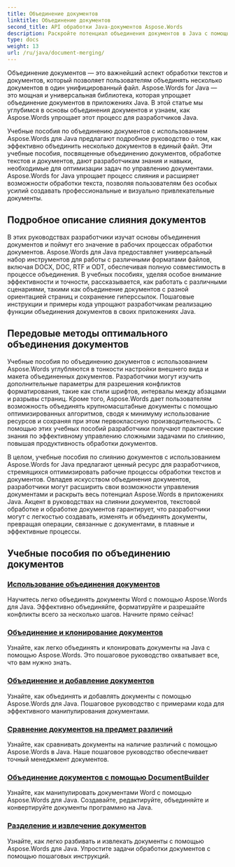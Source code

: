```yaml
---
title: Объединение документов
linktitle: Объединение документов
second_title: API обработки Java-документов Aspose.Words
description: Раскройте потенциал объединения документов в Java с помощью Aspose.Words! Изучите эффективную обработку текста и документов с помощью подробных руководств.
type: docs
weight: 13
url: /ru/java/document-merging/
---
```


Объединение документов — это важнейший аспект обработки текстов и документов, который позволяет пользователям объединять несколько документов в один унифицированный файл. Aspose.Words for Java — это мощная и универсальная библиотека, которая упрощает объединение документов в приложениях Java. В этой статье мы углубимся в основы объединения документов и узнаем, как Aspose.Words упрощает этот процесс для разработчиков Java.

Учебные пособия по объединению документов с использованием Aspose.Words для Java предлагают подробное руководство о том, как эффективно объединить несколько документов в единый файл. Эти учебные пособия, посвященные объединению документов, обработке текстов и документов, дают разработчикам знания и навыки, необходимые для оптимизации задач по управлению документами. Aspose.Words for Java упрощает процесс слияния и расширяет возможности обработки текста, позволяя пользователям без особых усилий создавать профессиональные и визуально привлекательные документы.

## Подробное описание слияния документов

В этих руководствах разработчики изучат основы объединения документов и поймут его значение в рабочих процессах обработки документов. Aspose.Words для Java предоставляет универсальный набор инструментов для работы с различными форматами файлов, включая DOCX, DOC, RTF и ODT, обеспечивая полную совместимость в процессе объединения. В учебных пособиях, уделяя особое внимание эффективности и точности, рассказывается, как работать с различными сценариями, такими как объединение документов с разной ориентацией страниц и сохранение гиперссылок. Пошаговые инструкции и примеры кода упрощают разработчикам реализацию функции объединения документов в своих приложениях Java.

## Передовые методы оптимального объединения документов

Учебные пособия по объединению документов с использованием Aspose.Words углубляются в тонкости настройки внешнего вида и макета объединенных документов. Разработчики могут изучить дополнительные параметры для разрешения конфликтов форматирования, такие как стили шрифтов, интервалы между абзацами и разрывы страниц. Кроме того, Aspose.Words дает пользователям возможность объединять крупномасштабные документы с помощью оптимизированных алгоритмов, сводя к минимуму использование ресурсов и сохраняя при этом первоклассную производительность. С помощью этих учебных пособий разработчики получают практические знания по эффективному управлению сложными задачами по слиянию, повышая продуктивность обработки документов.

В целом, учебные пособия по слиянию документов с использованием Aspose.Words for Java предлагают ценный ресурс для разработчиков, стремящихся оптимизировать рабочие процессы обработки текстов и документов. Овладев искусством объединения документов, разработчики могут расширить свои возможности управления документами и раскрыть весь потенциал Aspose.Words в приложениях Java. Акцент в руководствах на слиянии документов, текстовой обработке и обработке документов гарантирует, что разработчики могут с легкостью создавать, изменять и объединять документы, превращая операции, связанные с документами, в плавные и эффективные процессы.

## Учебные пособия по объединению документов

### [Использование объединения документов](./using-document-merging/)
Научитесь легко объединять документы Word с помощью Aspose.Words для Java. Эффективно объединяйте, форматируйте и разрешайте конфликты всего за несколько шагов. Начните прямо сейчас!
### [Объединение и клонирование документов](./combining-cloning-documents/)
Узнайте, как легко объединять и клонировать документы на Java с помощью Aspose.Words. Это пошаговое руководство охватывает все, что вам нужно знать.
### [Объединение и добавление документов](./joining-appending-documents/)
Узнайте, как объединять и добавлять документы с помощью Aspose.Words для Java. Пошаговое руководство с примерами кода для эффективного манипулирования документами.
### [Сравнение документов на предмет различий](./comparing-documents-for-differences/)
Узнайте, как сравнивать документы на наличие различий с помощью Aspose.Words в Java. Наше пошаговое руководство обеспечивает точный менеджмент документов.
### [Объединение документов с помощью DocumentBuilder](./merging-documents-documentbuilder/)
Узнайте, как манипулировать документами Word с помощью Aspose.Words для Java. Создавайте, редактируйте, объединяйте и конвертируйте документы программно на Java.
### [Разделение и извлечение документов](./document-splitting-extraction/)
Узнайте, как легко разбивать и извлекать документы с помощью Aspose.Words для Java. Упростите задачи обработки документов с помощью пошаговых инструкций.